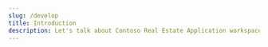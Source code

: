 ```yaml
---
slug: /develop
title: Introduction
description: Let's talk about Contoso Real Estate Application workspace
---
```

